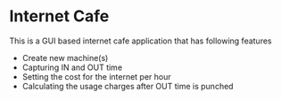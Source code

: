 # Internet Cafe
This is a GUI based internet cafe application that has following features
- Create new machine(s)
- Capturing IN and OUT time
- Setting the cost for the internet per hour
- Calculating the usage charges after OUT time is punched
